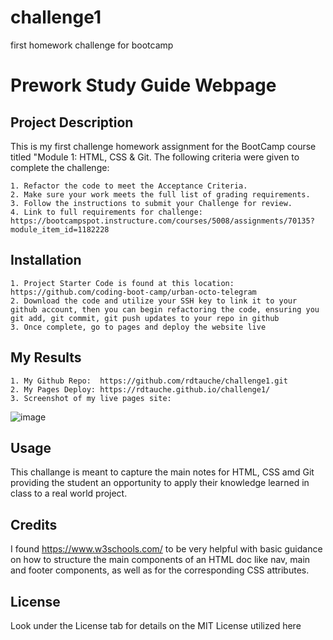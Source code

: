 # challenge1
first homework challenge for bootcamp

# Prework Study Guide Webpage

## Project Description

This is my first challenge homework assignment for the BootCamp course titled "Module 1: HTML, CSS & Git.  The following criteria were given to complete the challenge:

    1. Refactor the code to meet the Acceptance Criteria.
    2. Make sure your work meets the full list of grading requirements.
    3. Follow the instructions to submit your Challenge for review.
    4. Link to full requirements for challenge:  https://bootcampspot.instructure.com/courses/5008/assignments/70135?module_item_id=1182228

## Installation

    1. Project Starter Code is found at this location:  https://github.com/coding-boot-camp/urban-octo-telegram
    2. Download the code and utilize your SSH key to link it to your github account, then you can begin refactoring the code, ensuring you git add, git commit, git push updates to your repo in github
    3. Once complete, go to pages and deploy the website live

## My Results
    1. My Github Repo:  https://github.com/rdtauche/challenge1.git
    2. My Pages Deploy: https://rdtauche.github.io/challenge1/
    3. Screenshot of my live pages site:
   ![image](https://github.com/rdtauche/challenge1/assets/57552771/766672c0-35c5-4b6e-b2b2-fe003c5ff5b3)


## Usage

This challange is meant to capture the main notes for HTML, CSS amd Git providing the student an opportunity to apply their knowledge learned in class to a real world project.

## Credits

I found https://www.w3schools.com/ to be very helpful with basic guidance on how to structure the main components of an HTML doc like nav, main and footer components, as well as for the corresponding CSS attributes. 

## License

Look under the License tab for details on the MIT License utilized here